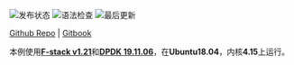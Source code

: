 ![发布状态](https://img.shields.io/github/workflow/status/wintertee/DPDK-related/Gitbook%20Action%20Build?label=Gitbook%20Build)
![语法检查](https://img.shields.io/github/workflow/status/wintertee/DPDK-related/markdown-check)
![最后更新](https://img.shields.io/github/last-commit/wintertee/DPDK-related)

[Github Repo](https://github.com/wintertee/DPDK-related) | [Gitbook](https://wintertee.github.io/DPDK-related/)


本例使用[**F-stack v1.21**](https://github.com/F-Stack/f-stack/tree/v1.21)和[**DPDK 19.11.06**](https://doc.dpdk.org/guides-19.11/)，在**Ubuntu18.04**，内核**4.15**上运行。
